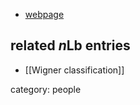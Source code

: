 

* [webpage](https://www.itp.uni-hannover.de/~dragon/)

## related $n$Lb entries

* [[Wigner classification]]

category: people